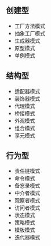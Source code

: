 ## 创建型

- 工厂方法模式
- 抽象工厂模式
- 生成器模式
- 原型模式
- 单例模式

## 结构型

- 适配器模式
- 装饰器模式
- 代理模式
- 桥接模式
- 外观模式
- 组合模式
- 享元模式

## 行为型

- 责任链模式
- 命令模式
- 备忘录模式
- 中介者模式
- 观察者模式
- 访问者模式
- 状态模式
- 策略模式
- 模板模式
- 迭代器模式
